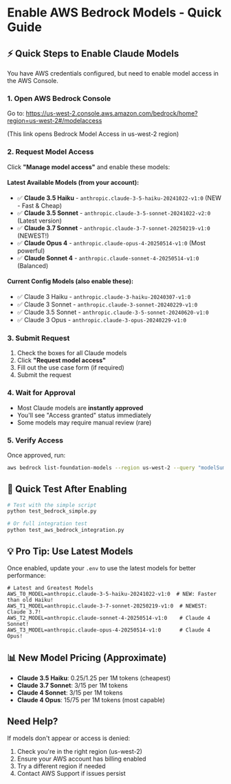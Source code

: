 # Enable AWS Bedrock Models - Quick Guide

## ⚡ Quick Steps to Enable Claude Models

You have AWS credentials configured, but need to enable model access in the AWS Console.

### 1. Open AWS Bedrock Console

Go to: https://us-west-2.console.aws.amazon.com/bedrock/home?region=us-west-2#/modelaccess

(This link opens Bedrock Model Access in us-west-2 region)

### 2. Request Model Access

Click **"Manage model access"** and enable these models:

#### Latest Available Models (from your account):
- ✅ **Claude 3.5 Haiku** - `anthropic.claude-3-5-haiku-20241022-v1:0` (NEW - Fast & Cheap)
- ✅ **Claude 3.5 Sonnet** - `anthropic.claude-3-5-sonnet-20241022-v2:0` (Latest version)
- ✅ **Claude 3.7 Sonnet** - `anthropic.claude-3-7-sonnet-20250219-v1:0` (NEWEST!)
- ✅ **Claude Opus 4** - `anthropic.claude-opus-4-20250514-v1:0` (Most powerful)
- ✅ **Claude Sonnet 4** - `anthropic.claude-sonnet-4-20250514-v1:0` (Balanced)

#### Current Config Models (also enable these):
- ✅ Claude 3 Haiku - `anthropic.claude-3-haiku-20240307-v1:0`
- ✅ Claude 3 Sonnet - `anthropic.claude-3-sonnet-20240229-v1:0`
- ✅ Claude 3.5 Sonnet - `anthropic.claude-3-5-sonnet-20240620-v1:0`
- ✅ Claude 3 Opus - `anthropic.claude-3-opus-20240229-v1:0`

### 3. Submit Request

1. Check the boxes for all Claude models
2. Click **"Request model access"**
3. Fill out the use case form (if required)
4. Submit the request

### 4. Wait for Approval

- Most Claude models are **instantly approved**
- You'll see "Access granted" status immediately
- Some models may require manual review (rare)

### 5. Verify Access

Once approved, run:

```bash
aws bedrock list-foundation-models --region us-west-2 --query "modelSummaries[?modelArn!=null].[modelId, modelArn]" --output table | grep claude
```

## 🚀 Quick Test After Enabling

```bash
# Test with the simple script
python test_bedrock_simple.py

# Or full integration test
python test_aws_bedrock_integration.py
```

## 💡 Pro Tip: Use Latest Models

Once enabled, update your `.env` to use the latest models for better performance:

```env
# Latest and Greatest Models
AWS_T0_MODEL=anthropic.claude-3-5-haiku-20241022-v1:0  # NEW: Faster than old Haiku!
AWS_T1_MODEL=anthropic.claude-3-7-sonnet-20250219-v1:0  # NEWEST: Claude 3.7!
AWS_T2_MODEL=anthropic.claude-sonnet-4-20250514-v1:0    # Claude 4 Sonnet!
AWS_T3_MODEL=anthropic.claude-opus-4-20250514-v1:0      # Claude 4 Opus!
```

## 📊 New Model Pricing (Approximate)

- **Claude 3.5 Haiku**: $0.25/$1.25 per 1M tokens (cheapest)
- **Claude 3.7 Sonnet**: $3/$15 per 1M tokens
- **Claude 4 Sonnet**: $3/$15 per 1M tokens
- **Claude 4 Opus**: $15/$75 per 1M tokens (most capable)

## Need Help?

If models don't appear or access is denied:
1. Check you're in the right region (us-west-2)
2. Ensure your AWS account has billing enabled
3. Try a different region if needed
4. Contact AWS Support if issues persist